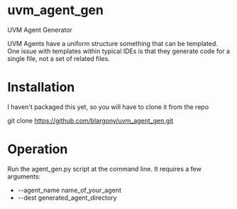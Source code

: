 # uvm_agent_gen
UVM Agent Generator

UVM Agents have a uniform structure something that can be templated.   One issue
with templates within typical IDEs is that they generate code for a single file,
not a set of related files.


# Installation

I haven't packaged this yet, so you will have to clone it from the repo

git clone https://github.com/blargony/uvm_agent_gen.git


# Operation

Run the agent_gen.py script at the command line.  It requires a few arguments:

 * --agent_name name_of_your_agent
 * --dest generated_agent_directory



